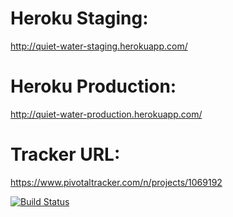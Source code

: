 # Heroku Staging:
http://quiet-water-staging.herokuapp.com/

# Heroku Production:
http://quiet-water-production.herokuapp.com/

# Tracker URL:

https://www.pivotaltracker.com/n/projects/1069192

[![Build Status](https://travis-ci.org/nburt/quiet-water-Team-CRUD.svg?branch=master)](https://travis-ci.org/nburt/quiet-water-Team-CRUD)